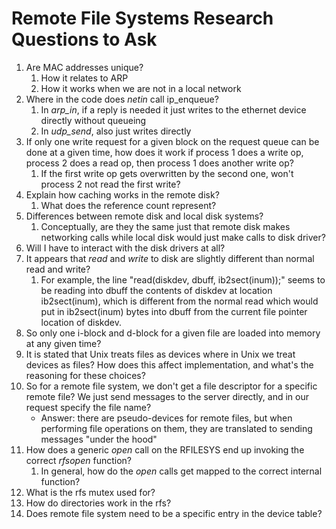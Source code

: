 # Remote File Systems Research Questions to Ask
1. Are MAC addresses unique?
   1. How it relates to ARP
   2. How it works when we are not in a local network
2. Where in the code does *netin* call ip_enqueue?
   1. In *arp_in*, if a reply is needed it just writes to the ethernet device directly without queueing
   2. In *udp_send*, also just writes directly
3. If only one write request for a given block on the request queue can be done at a given time, how does it work if process 1 does a write op, process 2 does a read op, then process 1 does another write op?
   1. If the first write op gets overwritten by the second one, won't process 2 not read the first write?
4. Explain how caching works in the remote disk?
   1. What does the reference count represent?
5. Differences between remote disk and local disk systems?
   1. Conceptually, are they the same just that remote disk makes networking calls while local disk would just make calls to disk driver?
6. Will I have to interact with the disk drivers at all?
7. It appears that *read* and *write* to disk are slightly different than normal read and write?
   1. For example, the line "read(diskdev, dbuff, ib2sect(inum));" seems to be reading into dbuff the contents of diskdev at location ib2sect(inum), which is different from the normal read which would put in ib2sect(inum) bytes into dbuff from the current file pointer location of diskdev.
8. So only one i-block and d-block for a given file are loaded into memory at any given time?
9. It is stated that Unix treats files as devices where in Unix we treat devices as files? How does this affect implementation, and what's the reasoning for these choices?
10. So for a remote file system, we don't get a file descriptor for a specific remote file? We just send messages to the server directly, and in our request specify the file name?
    - Answer: there are pseudo-devices for remote files, but when performing file operations on them, they are translated to sending messages "under the hood"
11. How does a generic *open* call on the RFILESYS end up invoking the correct *rfsopen* function?
    1.  In general, how do the *open* calls get mapped to the correct internal function?
12. What is the rfs mutex used for?
13. How do directories work in the rfs?
14. Does remote file system need to be a specific entry in the device table?